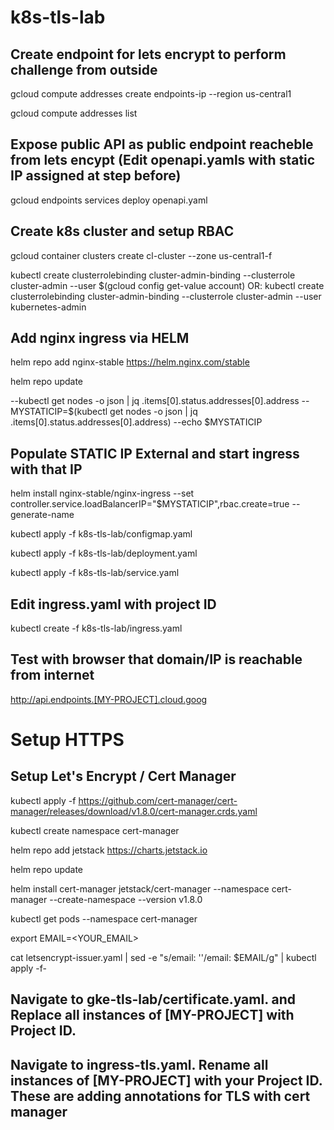 # k8s-tls-lab

## Create endpoint for lets encrypt to perform challenge from outside

gcloud compute addresses create endpoints-ip --region us-central1

gcloud compute addresses list

## Expose public API as public endpoint reacheble from lets encypt (Edit openapi.yamls with static IP assigned at step before)

gcloud endpoints services deploy openapi.yaml

## Create k8s cluster and setup RBAC

gcloud container clusters create cl-cluster --zone us-central1-f

kubectl create clusterrolebinding cluster-admin-binding --clusterrole cluster-admin --user $(gcloud config get-value account)
OR:
kubectl create clusterrolebinding cluster-admin-binding --clusterrole cluster-admin --user kubernetes-admin

## Add nginx ingress via HELM

helm repo add nginx-stable https://helm.nginx.com/stable

helm repo update

--kubectl get nodes -o json | jq .items[0].status.addresses[0].address
--MYSTATICIP=$(kubectl get nodes -o json | jq .items[0].status.addresses[0].address)
--echo $MYSTATICIP

## Populate STATIC IP External and start ingress with that IP

helm install nginx-stable/nginx-ingress --set controller.service.loadBalancerIP="$MYSTATICIP",rbac.create=true --generate-name

kubectl apply -f k8s-tls-lab/configmap.yaml

kubectl apply -f k8s-tls-lab/deployment.yaml

kubectl apply -f k8s-tls-lab/service.yaml

## Edit ingress.yaml with project ID
kubectl create -f k8s-tls-lab/ingress.yaml

## Test with browser that domain/IP is reachable from internet
http://api.endpoints.[MY-PROJECT].cloud.goog

# Setup HTTPS
## Setup Let's Encrypt / Cert Manager
kubectl apply -f https://github.com/cert-manager/cert-manager/releases/download/v1.8.0/cert-manager.crds.yaml

kubectl create namespace cert-manager

helm repo add jetstack https://charts.jetstack.io

helm repo update

helm install cert-manager jetstack/cert-manager --namespace cert-manager  --create-namespace --version v1.8.0

kubectl get pods --namespace cert-manager

export EMAIL=<YOUR_EMAIL>

cat letsencrypt-issuer.yaml | sed -e "s/email: ''/email: $EMAIL/g" | kubectl apply -f-

## Navigate to gke-tls-lab/certificate.yaml. and Replace all instances of [MY-PROJECT] with Project ID.

## Navigate to ingress-tls.yaml. Rename all instances of [MY-PROJECT] with your Project ID. These are adding annotations for TLS with cert manager




